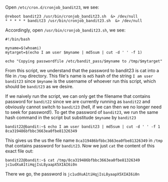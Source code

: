 Open `/etc/cron.d/cronjob_bandit23`, we see:
```
@reboot bandit23 /usr/bin/cronjob_bandit23.sh  &> /dev/null
* * * * * bandit23 /usr/bin/cronjob_bandit23.sh  &> /dev/null
```
Accordingly, open `/usr/bin/cronjob_bandit23.sh`, we see:
```
#!/bin/bash

myname=$(whoami)
mytarget=$(echo I am user $myname | md5sum | cut -d ' ' -f 1)

echo "Copying passwordfile /etc/bandit_pass/$myname to /tmp/$mytarget"

```
From this script, we understand that the password to bandit23 is cat into a file in `/tmp` directory. This file's name is `md5` hash of the string `I am user bandit23` since `$myname` is the username of whoever run this script, which should be `bandit23` as we desire.

If we naively run the script, we can only get the filename that contains password for `bandit22` since we are currently running as `bandit22` and obviously cannot switch to `bandit23` (hell, if we can then we no longer need to seek for password!). To get the password of `bandit23`, we run the same hash command in the script but substitude `$myname` by `bandit23`
```
bandit22@bandit:~$ echo I am user bandit23 | md5sum | cut -d ' ' -f 1
8ca319486bfbbc3663ea0fbe81326349
```
This gives us the us the file name `8ca319486bfbbc3663ea0fbe81326349` in `/tmp` that contains password for `bandit23`. Now we just `cat` the content of this exact file out:
```
bandit22@bandit:~$ cat /tmp/8ca319486bfbbc3663ea0fbe81326349
jc1udXuA1tiHqjIsL8yaapX5XIAI6i0n
```
There we go, the password is `jc1udXuA1tiHqjIsL8yaapX5XIAI6i0n`
